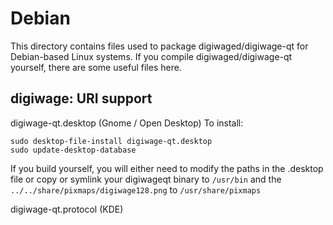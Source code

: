 
Debian
====================
This directory contains files used to package digiwaged/digiwage-qt
for Debian-based Linux systems. If you compile digiwaged/digiwage-qt yourself, there are some useful files here.

## digiwage: URI support ##


digiwage-qt.desktop  (Gnome / Open Desktop)
To install:

	sudo desktop-file-install digiwage-qt.desktop
	sudo update-desktop-database

If you build yourself, you will either need to modify the paths in
the .desktop file or copy or symlink your digiwageqt binary to `/usr/bin`
and the `../../share/pixmaps/digiwage128.png` to `/usr/share/pixmaps`

digiwage-qt.protocol (KDE)

